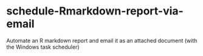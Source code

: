 # schedule-Rmarkdown-report-via-email
Automate an R markdown report and email it as an attached document (with the Windows task scheduler)
